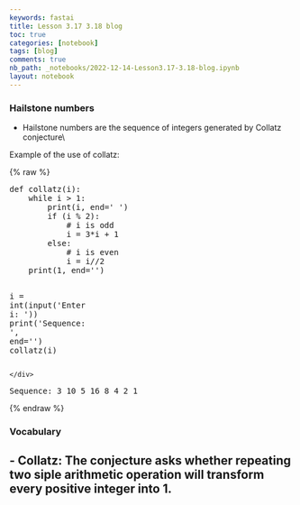 ```yaml
---
keywords: fastai
title: Lesson 3.17 3.18 blog
toc: true
categories: [notebook]
tags: [blog]
comments: true
nb_path: _notebooks/2022-12-14-Lesson3.17-3.18-blog.ipynb
layout: notebook
---
```


<!--
#################################################
### THIS FILE WAS AUTOGENERATED! DO NOT EDIT! ###
#################################################
# file to edit: _notebooks/2022-12-14-Lesson3.17-3.18-blog.ipynb
-->

<div class="container" id="notebook-container">
        
<div class="cell border-box-sizing text_cell rendered"><div class="inner_cell">
<div class="text_cell_render border-box-sizing rendered_html">
<h3 id="Hailstone-numbers">Hailstone numbers<a class="anchor-link" href="#Hailstone-numbers"> </a></h3><ul>
<li>Hailstone numbers are the sequence of integers generated by Collatz conjecture\</li>
</ul>
<p>Example of the use of collatz:</p>

</div>
</div>
</div>
    {% raw %}
    
<div class="cell border-box-sizing code_cell rendered">
<div class="input">

<div class="inner_cell">
    <div class="input_area">
<div class=" highlight hl-ipython3"><pre><span></span><span class="k">def</span> <span class="nf">collatz</span><span class="p">(</span><span class="n">i</span><span class="p">):</span>
    <span class="k">while</span> <span class="n">i</span> <span class="o">&gt;</span> <span class="mi">1</span><span class="p">:</span>
        <span class="nb">print</span><span class="p">(</span><span class="n">i</span><span class="p">,</span> <span class="n">end</span><span class="o">=</span><span class="s1">&#39; &#39;</span><span class="p">)</span>
        <span class="k">if</span> <span class="p">(</span><span class="n">i</span> <span class="o">%</span> <span class="mi">2</span><span class="p">):</span>
            <span class="c1"># i is odd</span>
            <span class="n">i</span> <span class="o">=</span> <span class="mi">3</span><span class="o">*</span><span class="n">i</span> <span class="o">+</span> <span class="mi">1</span>
        <span class="k">else</span><span class="p">:</span>
            <span class="c1"># i is even</span>
            <span class="n">i</span> <span class="o">=</span> <span class="n">i</span><span class="o">//</span><span class="mi">2</span>
    <span class="nb">print</span><span class="p">(</span><span class="mi">1</span><span class="p">,</span> <span class="n">end</span><span class="o">=</span><span class="s1">&#39;&#39;</span><span class="p">)</span>
 
 
<span class="n">i</span> <span class="o">=</span> <span class="nb">int</span><span class="p">(</span><span class="nb">input</span><span class="p">(</span><span class="s1">&#39;Enter i: &#39;</span><span class="p">))</span>
<span class="nb">print</span><span class="p">(</span><span class="s1">&#39;Sequence: &#39;</span><span class="p">,</span> <span class="n">end</span><span class="o">=</span><span class="s1">&#39;&#39;</span><span class="p">)</span>
<span class="n">collatz</span><span class="p">(</span><span class="n">i</span><span class="p">)</span>
</pre></div>

    </div>
</div>
</div>

<div class="output_wrapper">
<div class="output">

<div class="output_area">

<div class="output_subarea output_stream output_stdout output_text">
<pre>Sequence: 3 10 5 16 8 4 2 1</pre>
</div>
</div>

</div>
</div>

</div>
    {% endraw %}

<div class="cell border-box-sizing text_cell rendered"><div class="inner_cell">
<div class="text_cell_render border-box-sizing rendered_html">
<h3 id="Vocabulary">Vocabulary<a class="anchor-link" href="#Vocabulary"> </a></h3><h2 id="--Collatz:-The-conjecture-asks-whether-repeating-two-siple-arithmetic-operation-will-transform-every-positive-integer-into-1.">- Collatz: The conjecture asks whether repeating two siple arithmetic operation will transform every positive integer into 1.<a class="anchor-link" href="#--Collatz:-The-conjecture-asks-whether-repeating-two-siple-arithmetic-operation-will-transform-every-positive-integer-into-1."> </a></h2>
</div>
</div>
</div>
</div>
 

